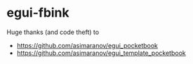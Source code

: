 # egui-fbink

Huge thanks (and code theft) to
- https://github.com/asimaranov/egui_pocketbook
- https://github.com/asimaranov/egui_template_pocketbook
